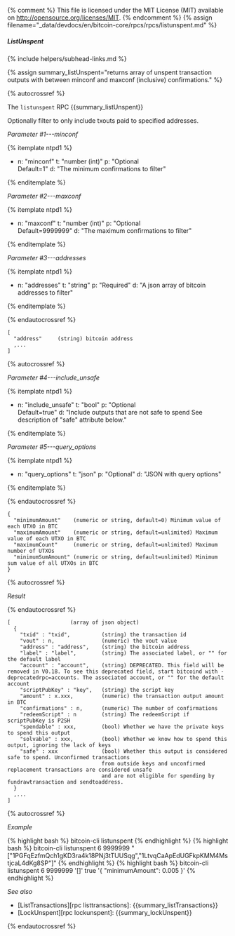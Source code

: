 {% comment %}
This file is licensed under the MIT License (MIT) available on
http://opensource.org/licenses/MIT.
{% endcomment %}
{% assign filename="_data/devdocs/en/bitcoin-core/rpcs/rpcs/listunspent.md" %}

##### ListUnspent
{% include helpers/subhead-links.md %}

{% assign summary_listUnspent="returns array of unspent transaction outputs
with between minconf and maxconf (inclusive) confirmations." %}

{% autocrossref %}

The `listunspent` RPC {{summary_listUnspent}}

Optionally filter to only include txouts paid to specified addresses.

*Parameter #1---minconf*

{% itemplate ntpd1 %}
- n: "minconf"
  t: "number (int)"
  p: "Optional<br>Default=1"
  d: "The minimum confirmations to filter"

{% enditemplate %}

*Parameter #2---maxconf*

{% itemplate ntpd1 %}
- n: "maxconf"
  t: "number (int)"
  p: "Optional<br>Default=9999999"
  d: "The maximum confirmations to filter"

{% enditemplate %}

*Parameter #3---addresses*

{% itemplate ntpd1 %}
- n: "addresses"
  t: "string"
  p: "Required"
  d: "A json array of bitcoin addresses to filter"

{% enditemplate %}

{% endautocrossref %}

    [
      "address"     (string) bitcoin address
      ,...
    ]

{% autocrossref %}

*Parameter #4---include_unsafe*

{% itemplate ntpd1 %}
- n: "include_unsafe"
  t: "bool"
  p: "Optional<br>Default=true"
  d: "Include outputs that are not safe to spend
       See description of \"safe\" attribute below."

{% enditemplate %}

*Parameter #5---query_options*

{% itemplate ntpd1 %}
- n: "query_options"
  t: "json"
  p: "Optional"
  d: "JSON with query options"

{% enditemplate %}

{% endautocrossref %}

    {
      "minimumAmount"    (numeric or string, default=0) Minimum value of each UTXO in BTC
      "maximumAmount"    (numeric or string, default=unlimited) Maximum value of each UTXO in BTC
      "maximumCount"     (numeric or string, default=unlimited) Maximum number of UTXOs
      "minimumSumAmount" (numeric or string, default=unlimited) Minimum sum value of all UTXOs in BTC
    }

{% autocrossref %}

*Result*

{% endautocrossref %}

    [                   (array of json object)
      {
        "txid" : "txid",          (string) the transaction id
        "vout" : n,               (numeric) the vout value
        "address" : "address",    (string) the bitcoin address
        "label" : "label",        (string) The associated label, or "" for the default label
        "account" : "account",    (string) DEPRECATED. This field will be removed in V0.18. To see this deprecated field, start bitcoind with -deprecatedrpc=accounts. The associated account, or "" for the default account
        "scriptPubKey" : "key",   (string) the script key
        "amount" : x.xxx,         (numeric) the transaction output amount in BTC
        "confirmations" : n,      (numeric) The number of confirmations
        "redeemScript" : n        (string) The redeemScript if scriptPubKey is P2SH
        "spendable" : xxx,        (bool) Whether we have the private keys to spend this output
        "solvable" : xxx,         (bool) Whether we know how to spend this output, ignoring the lack of keys
        "safe" : xxx              (bool) Whether this output is considered safe to spend. Unconfirmed transactions
                                  from outside keys and unconfirmed replacement transactions are considered unsafe
                                  and are not eligible for spending by fundrawtransaction and sendtoaddress.
      }
      ,...
    ]

{% autocrossref %}

*Example*

{% highlight bash %}
bitcoin-cli listunspent
{% endhighlight %}
{% highlight bash %}
bitcoin-cli listunspent 6 9999999 "[\"1PGFqEzfmQch1gKD3ra4k18PNj3tTUUSqg\",\"1LtvqCaApEdUGFkpKMM4MstjcaL4dKg8SP\"]"
{% endhighlight %}
{% highlight bash %}
bitcoin-cli listunspent 6 9999999 '[]' true '{ "minimumAmount": 0.005 }'
{% endhighlight %}

*See also*

* [ListTransactions][rpc listtransactions]: {{summary_listTransactions}}
* [LockUnspent][rpc lockunspent]: {{summary_lockUnspent}}

{% endautocrossref %}
